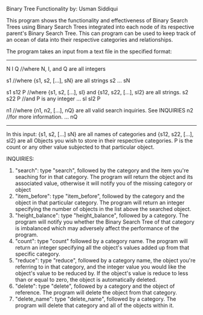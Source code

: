 Binary Tree Functionality
by: Usman Siddiqui


This program shows the functionality and effectiveness of Binary Search Trees using Binary Search Trees
integrated into each node of its respective parent's Binary Search Tree. This can program can be used to
keep track of an ocean of data into their respective categories and relationships.

The program takes an input from a text file in the specified format:

********************************************************************************************************

N I Q 		//where N, I, and Q are all integers

s1 		//where {s1, s2, [...], sN} are all strings
s2 
...
sN 

s1 s12 P	//where {s1, s2, [...], sI} and {s12, s22, [...], sI2} are all strings.
s2 s22 P	//and P is any integer
...
sI sI2 P

n1		//where {n1, n2, [...], nQ} are all valid search inquiries. See INQUIRIES
n2		//for more information.
...
nQ

********************************************************************************************************

In this input: {s1, s2, [...] sN} are all names of categories and {s12, s22, [...], sI2} are all Objects
you wish to store in their respective categories. P is the count or any other value subjected to that 
particular object.

INQUIRIES:
1. "search": type "search", followed by the category and the item you're seaching for in that category. The
program will return the object and its associated value, otherwise it will notify you of the missing 
category or object
2. "item_before": type "item_before", followed by the category and the object in that particular category.
The program will return an integer specifying the number of objects in the list above the searched object.
3. "height_balance": type "height_balance", followed by a category. The program will notify you whether the
Binary Search Tree of that category is imbalanced which may adversely affect the performance of the program.
4. "count": type "count" followed by a category name. The program will return an integer specifying all the 
object's values added up from that specific category.
5. "reduce": type "reduce", followed by a category name, the object you're referring to in that category, and
the integer value you would like the object's value to be reduced by. If the object's value is reduce to less
than or equal to zero, the object is automatically deleted.
6. "delete": type "delete", followed by a category and the object of reference. The program will delete the
object from that category.
7. "delete_name": type "delete_name", followed by a category. The program will delete that category and all of
the objects within it.

